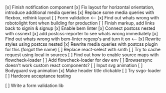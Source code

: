 [x] Finish notification component
[x] Fix layout for horizontal orientation, introduce additional media queries
[x] Replace some media queries with flexbox, rethink layout
[ ] Form validation <--
[x] Find out whats wrong with robotolight font when building for production
[ ] Finish markup, add links back to signin & signup
[x] Enable bem linter
[x] Connect postcss nested with cssnext
[x] add postcss-reporter to see whats wrong immediately
[x] Find out whats wrong with bem-linter regexp's and turn it on <--
[x] Rewrite styles using postcss nested
[x] Rewrite media queries with postcss plugin for this (forgot the name)
[ ] Replace react-select with smth
[ ] Try to cache request using local in sources
[ ] Find out how to enable source maps with flowcheck-loader
[ ] Add flowcheck-loader for dev env
[ ] Browsersync doesn't work custom react components?
[ ] Input svg animation
[ ] Bodyguard svg animation
[x] Make header title clickable
[ ] Try svgo-loader
[ ] Hardcore acceptance testing

[ ] Write a form validation lib
